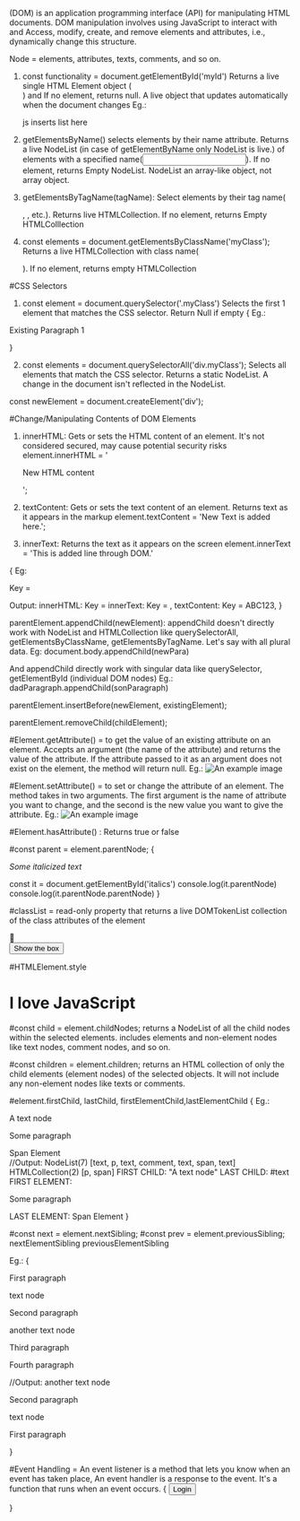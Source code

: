 (DOM) is an application programming interface (API) for manipulating HTML documents.
DOM manipulation involves using JavaScript to interact with and Access, modify, create, and remove elements and attributes, i.e., dynamically change this structure.

Node = elements, attributes, texts, comments, and so on.

1. const functionality = document.getElementById('myId')
Returns a live single HTML Element object (<div id="newDiv">) and If no element, returns null. A live object that updates automatically when the document changes
Eg.:
<ul id='nameList'>
    js inserts list here
</ul> 
<script>
const names = ["Rohan", "Anil", "Rohit", "Sugam"];
const nameList = document.getElementById("nameList");
names.forEach((name) => {
const listItem = document.createElement("li");
listItem.textContent = name;
nameList.appendChild(listItem);
});
</script>

2. getElementsByName() selects elements by their name attribute.
   Returns a live NodeList (in case of getElementByName only NodeList is live.) of elements with a specified name(<input type="" name="myValue">). If no element, returns Empty NodeList. NodeList an array-like object, not array object.

3. getElementsByTagName(tagName): Select elements by their tag name(<p>, <html>, etc.). Returns live HTMLCollection. If no element, returns Empty HTMLColllection

4. const elements = document.getElementsByClassName('myClass'); Returns a live HTMLCollection with class name(<p class="para">). If no element, returns empty HTMLCollection

#CSS Selectors

1. const element = document.querySelector('.myClass') Selects the first 1 element that matches the CSS selector. Return Null if empty
{
Eg.:
<div class="myClass">
<p>Existing Paragraph 1</p>
</div>
<script>
// Select all <div> elements with the class 'myClass'
const divs = document.querySelector('.myClass');
// Create a new <p> element
const newPara = document.createElement('p');
newPara.textContent = "It's a newly added paragraph";
//parent.appendChild(newPara)
divs.appendChild(newPara)
console.log(newPara)
</script>
}

2. const elements = document.querySelectorAll('div.myClass'); Selects all elements that match the CSS selector. Returns a static NodeList. A change in the document isn't reflected in the NodeList.

const newElement = document.createElement('div');

#Change/Manipulating Contents of DOM Elements

1. innerHTML: Gets or sets the HTML content of an element. It's not considered secured, may cause potential security risks
   element.innerHTML = '<p>New HTML content</p>';

2. textContent: Gets or sets the text content of an element. Returns text as it appears in the markup
   element.textContent = 'New Text is added here.';

3. innerText: Returns the text as it appears on the screen
   element.innerText = 'This is added line through DOM.'

{
Eg:

<p>Key =<span style="display: none;">     ABC123<span></p>
<script>
const para = document.querySelector('p');
console.log("innerHTML: ", para.innerHTML)
console.log("innerText: ", para.innerText)
console.log("textContent: ", para.textContent)
</script>
Output:
innerHTML: Key =<span style="display: none;"> ABC123<span></span></span>
innerText: Key = ,
textContent: Key = ABC123,
}

parentElement.appendChild(newElement): appendChild doesn't directly work with NodeList and HTMLCollection like querySelectorAll, getElementsByClassName, getElementsByTagName. Let's say with all plural data.
Eg: document.body.appendChild(newPara)

And appendChild directly work with singular data like querySelector, getElementById (individual DOM nodes)
Eg.: dadParagraph.appendChild(sonParagraph)

parentElement.insertBefore(newElement, existingElement);

parentElement.removeChild(childElement);

#Element.getAttribute()
= to get the value of an existing attribute on an element. Accepts an argument (the name of the attribute) and returns the value of the attribute. If the attribute passed to it as an argument does not exist on the element, the method will return null.
Eg.:
<img src="image.jpg" alt="An example image">

<script>
const imageElement = document.querySelector('img')
console.log(imageElement.getAttribute('src'))
//Output: image.jpg
</script>

#Element.setAttribute()
= to set or change the attribute of an element. The method takes in two arguments. The first argument is the name of attribute you want to change, and the second is the new value you want to give the attribute.
Eg.:
<img src="image.jpg" alt="An example image">

<script>const imageElement = document.querySelector('img')
console.log("BEFORE:", imageElement.getAttribute('src'))
imageElement.setAttribute('src', 'new-image.jpg')
console.log("AFTER:", imageElement.getAttribute('src'))
//Output:
BEFORE: image.jpg
AFTER: new-image.jpg
</script>

#Element.hasAttribute() : Returns true or false

#const parent = element.parentNode;
{

 <div class="container">
    <p class="full-text">
        <i id="italics">Some italicized text</i>
    </p>
  </div>
const it = document.getElementById('italics')
console.log(it.parentNode)
console.log(it.parentNode.parentNode)
}

#classList = read-only property that returns a live DOMTokenList collection of the class attributes of the element

<div id="gift-box" class="hide">🎁</div>
<button id="click-btn">Show the box</button>
<script>
const gift = document.getElementById('gift-box')
const btn = document.getElementById('click-btn')
btn.addEventListener('click', ()=>[
  gift.classList.remove('hide')
])
</script>

#HTMLElement.style

<h1>I love JavaScript</h1>
<script>
const par = document.querySelector('h1')
par.style.color = 'white'
par.style.backgroundColor = 'green'
</script>

#const child = element.childNodes; returns a NodeList of all the child nodes within the selected elements. includes elements and non-element nodes like text nodes, comment nodes, and so on.

#const children = element.children; returns an HTML collection of only the child elements (element nodes) of the selected objects. It will not include any non-element nodes like texts or comments.

#element.firstChild, lastChild, firstElementChild,lastElementChild
{
Eg.:

 <div id="container">
    A text node
    <p>Some paragraph</p>
    <!-- This is a comment -->
    <span>Span Element</span>
  </div>
<script>
const container = document.getElementById('container');
const containerChildNodes = container.childNodes;
const containerChildren = container.children;
console.log(containerChildNodes);
console.log(containerChildren);
console.log("FIRST CHILD:", container.firstChild)
console.log("LAST CHILD:", container.lastChild)
console.log("FIRST ELEMENT: ", container.firstElementChild)
console.log("LAST ELEMENT:", container.lastElementChild)
</script>
//Output: 
NodeList(7) [text, p, text, comment, text, span, text]
HTMLCollection(2) [p, span]
FIRST CHILD: "A text node"
LAST CHILD: #text
FIRST ELEMENT: <p>Some paragraph</p>
LAST ELEMENT: <span>Span Element</span>
}

#const next = element.nextSibling;
#const prev = element.previousSibling;
nextElementSibling
previousElementSibling

Eg.:
{

<div>
<p id="one">First paragraph</p>
text node
<p id="two">Second paragraph</p>
another text node
<p id="three">Third paragraph</p>
<p id="four">Fourth paragraph</p>

  </div>
<script>
const paragraphTwo = document.getElementById('two')
console.log("nextSibling: ", paragraphTwo.nextSibling)
console.log("nextElementSibling: ", paragraphTwo.nextElementSibling)
console.log("previousSibling: ", paragraphTwo.previousSibling)
console.log("previousElementSibling: ", paragraphTwo.previousElementSibling)
</script>
//Output:
another text node
<p id="two">Second paragraph</p>
text node
<p id="one">First paragraph</p>
}

#Event Handling = An event listener is a method that lets you know when an event has taken place, An event handler is a response to the event. It's a function that runs when an event occurs.
{
<button id="loginBtn">Login</button>

<script>
const y = document.getElementById("loginBtn");
y.addEventListener("click", function () { //MouseEvents-keyboardEvents: click,dbclick,mouseover,keydown,keypress
  console.log("Button clicked.");
});
</script>

}
